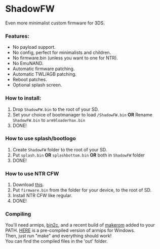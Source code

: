 # ShadowFW

Even more minimalist custom firmware for 3DS.

### Features: 
- No payload support.
- No config, perfect for minimalists and children.
- No firmware.bin (unless you want to one for NTR).
- No EmuNAND.
- Automatic firmware patching.
- Automatic TWL/AGB patching.
- Reboot patches.
- Optional splash screen.

### How to install:
1. Drop `ShadowFW.bin` to the root of your SD.
2. Set your choice of bootmanager to load `/ShadowFW.bin` **OR** Rename `ShadowFW.bin` to `arm9loaderhax.bin`
3. DONE!

### How to use splash/bootlogo
1. Create `ShadowFW` folder to the root of your SD.
2. Put `splash.bin` **OR** `splashbottom.bin` **OR** both in `ShadowFW` folder
3. DONE!

### How to use NTR CFW
1. Download [this](http://www70.zippyshare.com/v/Fbj6n1vB/file.html).
2. Put `firmware.bin` from the folder for your device, to the root of SD.
3. Install NTR CFW like regular.
4. DONE!

### Compiling
You'll need armips, [bin2c](https://sourceforge.net/projects/bin2c/), and a recent build of [makerom](https://github.com/profi200/Project_CTR) added to your PATH. [HERE](http://www91.zippyshare.com/v/ePGpjk9r/file.html) is a pre-compiled version of armips for Windows.  
Then, just run "make" and everything should work!  
You can find the compiled files in the 'out' folder.
